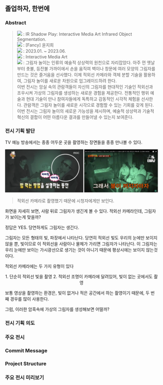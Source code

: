 ## 졸업하자, 한번에
### Abstract
> <img src="https://img.shields.io/badge/전시명-FFCA28?style=flat-square&logo=logo&logoColor=black"/> : IR Shadow Play: Interactive Media Art Infrared Object Segmentation.<br/>
> <img src="https://img.shields.io/badge/작가-FDF4DC?style=flat-square&logo=logo&logoColor=black"/> : [Fancy] 윤지희<br/>
> <img src="https://img.shields.io/badge/개발기간-EFF5F0?style=flat-square&logo=logo&logoColor=black"/> : 2023.01. ~ 2023.06.<br/>
> <img src="https://img.shields.io/badge/장르-F1F3EF?style=flat-square&logo=logo&logoColor=black"/> : Interactive Media Art<br/>
> <img src="https://img.shields.io/badge/전시소개-D9EFF9?style=flat-square&logo=logo&logoColor=black"/> : 그림자 놀이는 인류의 예술적 상상력의 원천으로 자리잡았다. 아주 먼 옛날부터 촛불, 등잔불 가까이에서 손을 움직여 벽이나 창문에 여러 모양의 그림자를 만드는 것은 즐거움을 선사했다. 이제 적외선 카메라와 객체 분할 기술을 활용하여, 그림자 놀이를 새로운 차원으로 업그레이드하려 한다.<br/>
> 이번 전시는 암실 속의 관람객들이 자신의 그림자를 현대적인 기술인 적외선과 조우시켜 가상의 그림자를 생성하는 새로운 경험을 제공한다. 전통적인 행위 예술과 현대 기술이 만나 참여자들에게 독특하고 감동적인 시각적 체험을 선사한다. 관람객은 그림자 놀이를 새로운 시각으로 경험할 수 있는 기회를 갖게 된다. 이번 전시는 그림자 놀이의 새로운 가능성을 제시하며, 예술적 상상력과 기술적 혁신의 결합이 어떤 아름다운 결과를 만들어낼 수 있는지 보여준다.


### 전시 기획 발단
TV 예능 방송에서는 종종 어두운 곳을 촬영하는 장면들을 종종 만나볼 수 있다.

<img src="tvshow.png">

> 적외선 카메라로 촬영했기 때문에 시청자에게만 보인다.

화면을 자세히 보면, 사람 뒤로 그림자가 생긴게 볼 수 있다.
적외선 카메라인데, 그림자가 보이는게 맞을까?

정답은 YES. 당연하게도 그림자는 생긴다.

그림자는 모든 형태의 빛, 파장에서 나타난다. 당연히 적외선 빛도 우리의 눈에만 보이지 않을 뿐, 빛이므로 이 적외선을 사람이나 물체가 가리면 그림자가 나타난다. 이 그림자는 우리 눈에만 보이는 가시광선으로 생기는 것이 아니기 때문에 평상시에는 보이지 않는것이다.

적외선 카메라에는 두 가지 유형이 있다
<div align=center>
1. 단순히 적외선 빛을 촬영
2. 적외선 조명이 카메라에 달려있어, 빛이 없는 곳에서도 촬영
</div>

보통 영상을 촬영하는 환경은, 빛이 없거나 적은 공간에서 하는 촬영이기 때문에, 두 번째 경우를 많이 사용한다.

그럼, 이러한 암흑속에 가상의 그림자를 생성해보면 어떨까?

### 전시 기획 의도


### 주요 전시


### Commit Message


### Project Structure

### 주요 전시 미리보기

